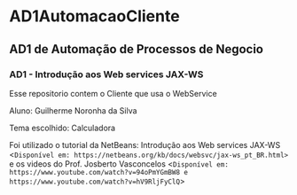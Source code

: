 # AD1AutomacaoCliente

## AD1 de Automação de Processos de Negocio 
### AD1 - Introdução aos Web services JAX-WS

  Esse repositorio contem o Cliente que usa o WebService

  Aluno: Guilherme Noronha da Silva

  Tema escolhido: Calculadora

  Foi utilizado o tutorial da NetBeans: Introdução aos Web services JAX-WS <`Disponível em: https://netbeans.org/kb/docs/websvc/jax-ws_pt_BR.html>`
  e os videos do Prof. Josberto Vasconcelos <`Disponível em: https://www.youtube.com/watch?v=94oPmYGmBW8 e https://www.youtube.com/watch?v=hV9RljFyClQ`>
